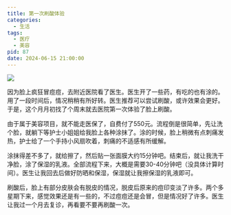 ```yaml
---
title: 第一次刷酸体验
categories:
  - 生活
tags:
  - 医疗
  - 美容
pid: 87
date: 2024-06-15 21:00:00
---
```


![](https://cdn.pinlyu.com/posts/2024/87-banner.webp)

因为脸上疯狂冒痘痘，去附近医院看了医生。医生开了一些药，有吃的也有涂的。用了一段时间后，情况稍稍有所好转。医生推荐可以尝试刷酸，或许效果会更好。于是，这个月月初找了个周末就去医院第一次体验了脸上刷酸。
<!-- more -->

由于属于美容项目，就不能走医保了，自费付了550元。流程倒是很简单，先让洗个脸，就躺下等护士小姐姐给我脸上各种涂抹了。涂的时候，脸上稍微有点刺痛发热，护士给了一个手持小风扇吹着，刺痛的不适感有所缓解。

涂抹得差不多了，就给擦了，然后贴一张面膜大约15分钟吧。结束后，就让我洗干净脸，涂了保湿的乳液。全部流程下来，大概是需要30-40分钟吧（没具体计算时间）。医生让我回去后做好防晒和保湿，保湿就让我擦保湿的乳液即可。

刷酸后，脸上有部分皮肤会有脱皮的情况，脱皮后原来的痘印变淡了许多。两个多星期下来，感觉效果还是有一些的，不过痘痘还是会冒，但是情况好了许多。医生让我过一个月去复诊，再看要不要再刷酸一次。